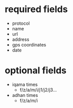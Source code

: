 
# required fields
* protocol
* name
* url
* address
* gps coordinates
* date

# optional fields
* iqama times
  * f/z/a/m/i/j1/j2/j3...
* adhan times
  * f/z/a/m/i

